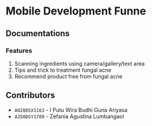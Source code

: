 # Mobile Development Funne

## Documentations

### Features

1. Scanning ingredients using camera/gallery/text area
2. Tips and trick to treatment fungal acne
3. Recommend product free from fungal acne

## Contributors

- `A028DSX1163` - I Putu Wira Budhi Guna Ariyasa
- `A350DSY1709` - Zefania Agustina Lumbangaol
